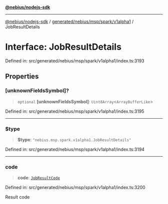 [**@nebius/nodejs-sdk**](../../../../../../README.md)

---

[@nebius/nodejs-sdk](../../../../../../README.md) / [generated/nebius/msp/spark/v1alpha1](../README.md) / JobResultDetails

# Interface: JobResultDetails

Defined in: src/generated/nebius/msp/spark/v1alpha1/index.ts:3193

## Properties

### \[unknownFieldsSymbol\]?

> `optional` **\[unknownFieldsSymbol\]**: `Uint8Array`\<`ArrayBufferLike`\>

Defined in: src/generated/nebius/msp/spark/v1alpha1/index.ts:3195

---

### $type

> **$type**: `"nebius.msp.spark.v1alpha1.JobResultDetails"`

Defined in: src/generated/nebius/msp/spark/v1alpha1/index.ts:3194

---

### code

> **code**: [`JobResultCode`](../type-aliases/JobResultCode.md)

Defined in: src/generated/nebius/msp/spark/v1alpha1/index.ts:3200

Result code
